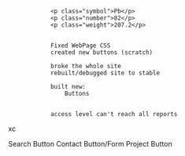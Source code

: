  				<p class="symbol">Pb</p>
                <p class="number">82</p>
                <p class="weight">207.2</p>


                Fixed WebPage CSS
                created new buttons (scratch)
                
                broke the whole site
                rebuilt/debugged site to stable

                built new:
                	Buttons


                access level can't reach all reports
xc


Search Button
Contact Button/Form
Project Button